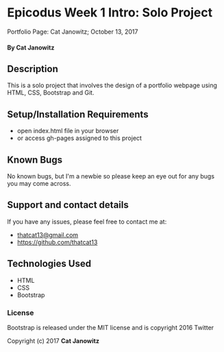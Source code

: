 # Epicodus Week 1 Intro: Solo Project

Portfolio Page: Cat Janowitz; October 13, 2017

#### By Cat Janowitz

## Description

This is a solo project that involves the design of a portfolio webpage using HTML, CSS, Bootstrap and Git.

## Setup/Installation Requirements

* open index.html file in your browser
* or access gh-pages assigned to this project



## Known Bugs

No known bugs, but I'm a newbie so please keep an eye out for any bugs you may come across.

## Support and contact details

If you have any issues, please feel free to contact me at:
* thatcat13@gmail.com
* https://github.com/thatcat13

## Technologies Used

* HTML
* CSS
* Bootstrap

### License

Bootstrap is released under the MIT license and is copyright 2016 Twitter


Copyright (c) 2017 **Cat Janowitz**
